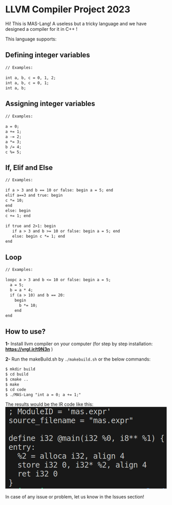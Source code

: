 # LLVM Compiler Project 2023
Hi! This is MAS-Lang! A useless but a tricky language and we have designed a compiler for it in C++ !

This language supports:

## Defining integer variables    
```
// Examples:

int a, b, c = 0, 1, 2;
int a, b, c = 0, 1;
int a, b;
```

## Assigning integer variables    
```
// Examples:

a = 0;
a += 1;
a -= 2;
a *= 3;
b /= 4;
c %= 5;
```

## If, Elif and Else   
```
// Examples:

if a > 3 and b == 10 or false: begin a = 5; end
elif a==3 and true: begin
c *= 10;
end
else: begin
c += 1; end

if true and 2>1: begin
   if a > 3 and b >= 10 or false: begin a = 5; end
   else: begin c *= 1; end
end

```

## Loop   
```
// Examples:

loopc a > 3 and b <= 10 or false: begin a = 5;
  a = 5;
  b = a * 4;
  if (a > 10) and b == 20:
    begin
      b *= 10;
    end
end
```

## How to use?
**1-** Install llvm compiler on your computer (for step by step installation: **https://vrgl.ir/t9N3n** )

**2-** Run the makeBuild.sh by ``` ./makebuild.sh ``` or the below commands:
```
$ mkdir build
$ cd build
$ cmake ..
$ make
$ cd code
$ ./MAS-Lang "int a = 0; a += 1;"
```

The results would be the IR code like this:
![Screenshot](screenshot.png)

In case of any issue or problem, let us know in the Issues section!
